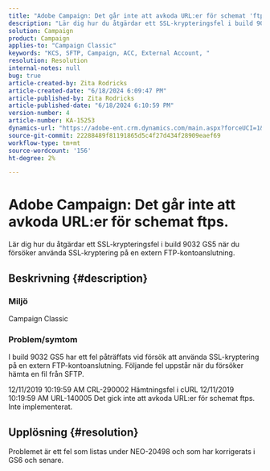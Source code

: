 ```yaml
---
title: "Adobe Campaign: Det går inte att avkoda URL:er för schemat 'ftps'."
description: "Lär dig hur du åtgärdar ett SSL-krypteringsfel i build 9032 GS5 när du försöker använda SSL-kryptering på en extern FTP-kontoanslutning."
solution: Campaign
product: Campaign
applies-to: "Campaign Classic"
keywords: "KCS, SFTP, Campaign, ACC, External Account, "
resolution: Resolution
internal-notes: null
bug: true
article-created-by: Zita Rodricks
article-created-date: "6/18/2024 6:09:47 PM"
article-published-by: Zita Rodricks
article-published-date: "6/18/2024 6:10:59 PM"
version-number: 4
article-number: KA-15253
dynamics-url: "https://adobe-ent.crm.dynamics.com/main.aspx?forceUCI=1&pagetype=entityrecord&etn=knowledgearticle&id=e197fced-9d2d-ef11-840a-002248084fbb"
source-git-commit: 22288489f81191865d5c4f27d434f28909eaef69
workflow-type: tm+mt
source-wordcount: '156'
ht-degree: 2%

---
```


# Adobe Campaign: Det går inte att avkoda URL:er för schemat ftps.


Lär dig hur du åtgärdar ett SSL-krypteringsfel i build 9032 GS5 när du försöker använda SSL-kryptering på en extern FTP-kontoanslutning.

## Beskrivning {#description}


### <b>Miljö</b>

Campaign Classic



### <b>Problem/symtom</b>

I build 9032 GS5 har ett fel påträffats vid försök att använda SSL-kryptering på en extern FTP-kontoanslutning. Följande fel uppstår när du försöker hämta en fil från SFTP.

12/11/2019 10:19:59 AM CRL-290002 Hämtningsfel i cURL 12/11/2019 10:19:59 AM URL-140005 Det gick inte att avkoda URL:er för schemat ftps. Inte implementerat.




## Upplösning {#resolution}


Problemet är ett fel som listas under NEO-20498 och som har korrigerats i GS6 och senare.
